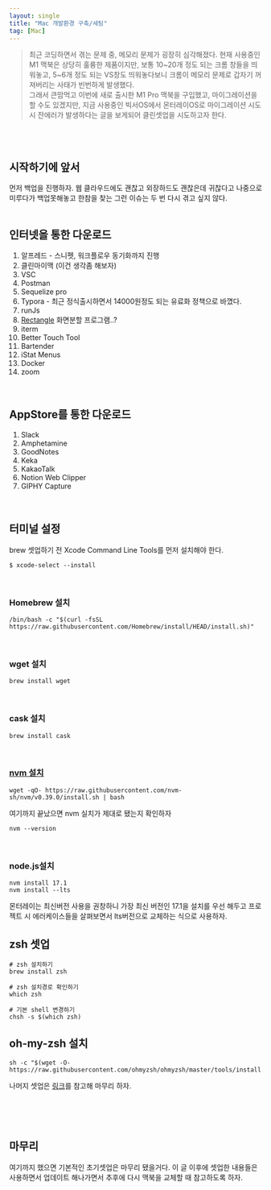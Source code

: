 ```yaml
---
layout: single
title: "Mac 개발환경 구축/세팅"
tag: [Mac]
---
```


> 최근 코딩하면서 겪는 문제 중, 메모리 문제가 굉장히 심각해졌다. 현재 사용중인 M1 맥북은 상당히 훌륭한 제품이지만, 보통 10~20개 정도 되는 크롬 창들을 띄워놓고, 5~6개 정도 되는 VS창도 띄워놓다보니 크롬이 메모리 문제로 갑자기 꺼져버리는 사태가 빈번하게 발생했다. <br>그래서 큰맘먹고 이번에 새로 출시한 M1 Pro 맥북을 구입했고, 마이그레이션을 할 수도 있겠지만, 지금 사용중인 빅서OS에서 몬터레이OS로 마이그레이션 시도 시 잔에러가 발생하다는 글을 보게되어 클린셋업을 시도하고자 한다.
<br>
<br>

## 시작하기에 앞서
먼저 백업을 진행하자. 웹 클라우드에도 괜찮고 외장하드도 괜찮은데 귀찮다고 나중으로 미루다가 백업못해놓고 한참을 찾는 그런 이슈는 두 번 다시 겪고 싶지 않다. 
<br>
<br>

## 인터넷을 통한 다운로드
1. 알프레드 - 스니펫, 워크플로우 동기화까지 진행
2. 클린마이맥 (이건 생각좀 해보자)
3. VSC
4. Postman
5. Sequelize pro
6. Typora - 최근 정식출시하면서 14000원정도 되는 유료화 정책으로 바꼈다.
7. runJs
8. [Rectangle](https://rectangleapp.com/) 화면분할 프로그램..?
9. iterm
10. Better Touch Tool
11. Bartender
12. iStat Menus
13. Docker
14. zoom

<br>

## AppStore를 통한 다운로드
1. Slack
2. Amphetamine
3. GoodNotes
4. Keka
5. KakaoTalk
6. Notion Web Clipper
7. GIPHY Capture
<br>

## 터미널 설정
brew 셋업하기 전 Xcode Command Line Tools를 먼저 설치해야 한다.
```
$ xcode-select --install
```
<br>

### Homebrew 설치
```
/bin/bash -c "$(curl -fsSL https://raw.githubusercontent.com/Homebrew/install/HEAD/install.sh)"
```
<br>

### wget 설치
```
brew install wget
```
<br>

### cask 설치
```
brew install cask
```
<br>

### [nvm 설치](https://github.com/nvm-sh/nvm#install--update-script)
```
wget -qO- https://raw.githubusercontent.com/nvm-sh/nvm/v0.39.0/install.sh | bash
```
여기까지 끝났으면 nvm 실치가 제대로 됐는지 확인하자
```
nvm --version
```
<br>

### node.js설치
```
nvm install 17.1
nvm install --lts
```
몬터레이는 최신버전 사용을 권창하니 가장 최신 버전인 17.1을 설치를 우선 해두고 프로젝트 시 에러케이스들을 살펴보면서 lts버전으로 교체하는 식으로 사용하자.
<br>

## zsh 셋업
```
# zsh 설치하기
brew install zsh

# zsh 설치경로 확인하기
which zsh

# 기본 shell 변경하기
chsh -s $(which zsh)
```

## oh-my-zsh 설치
```
sh -c "$(wget -O- https://raw.githubusercontent.com/ohmyzsh/ohmyzsh/master/tools/install.sh)"
```

나머지 셋업은 [링크](https://tutorialpost.apptilus.com/code/posts/tools/mac-cli-with-iterm2-zsh/)를 참고해 마무리 하자.

<br>
<br>
<br>

## 마무리
여기까지 했으면 기본적인 초기셋업은 마무리 됐을거다.
이 글 이후에 셋업한 내용들은 사용하면서 업데이트 해나가면서 추후에 다시 맥북을 교체할 때 참고하도록 하자. 